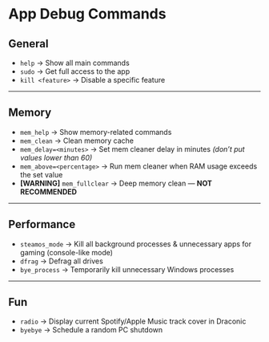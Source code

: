 # App Debug Commands

## General
- `help` → Show all main commands
- `sudo` → Get full access to the app
- `kill <feature>` → Disable a specific feature

---

## Memory
- `mem_help` → Show memory-related commands
- `mem_clean` → Clean memory cache
- `mem_delay=<minutes>` → Set mem cleaner delay in minutes *(don’t put values lower than 60)*
- `mem_above=<percentage>` → Run mem cleaner when RAM usage exceeds the set value
- **[WARNING]** `mem_fullclear` → Deep memory clean — **NOT RECOMMENDED**

---

## Performance
- `steamos_mode` → Kill all background processes & unnecessary apps for gaming (console-like mode)
- `dfrag` → Defrag all drives
- `bye_process` → Temporarily kill unnecessary Windows processes

---

## Fun
- `radio` → Display current Spotify/Apple Music track cover in Draconic
- `byebye` → Schedule a random PC shutdown
